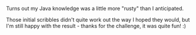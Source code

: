 Turns out my Java knowledge was a little more "rusty" than I anticipated.

Those initial scribbles didn't quite work out the way I hoped they would, but I'm still happy with the result - thanks for the challenge, it was quite fun! :)

